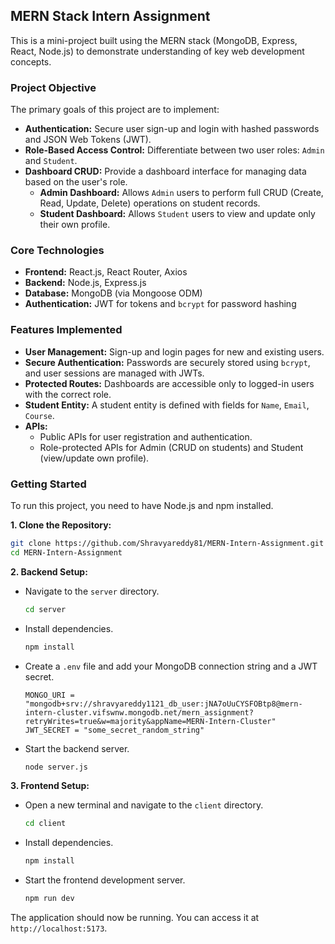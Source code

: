 ## MERN Stack Intern Assignment

This is a mini-project built using the MERN stack (MongoDB, Express, React, Node.js) to demonstrate understanding of key web development concepts.

### Project Objective

The primary goals of this project are to implement:

  - **Authentication:** Secure user sign-up and login with hashed passwords and JSON Web Tokens (JWT).
  - **Role-Based Access Control:** Differentiate between two user roles: `Admin` and `Student`.
  - **Dashboard CRUD:** Provide a dashboard interface for managing data based on the user's role.
      - **Admin Dashboard:** Allows `Admin` users to perform full CRUD (Create, Read, Update, Delete) operations on student records.
      - **Student Dashboard:** Allows `Student` users to view and update only their own profile.

### Core Technologies

  - **Frontend:** React.js, React Router, Axios
  - **Backend:** Node.js, Express.js
  - **Database:** MongoDB (via Mongoose ODM)
  - **Authentication:** JWT for tokens and `bcrypt` for password hashing

### Features Implemented

  - **User Management:** Sign-up and login pages for new and existing users.
  - **Secure Authentication:** Passwords are securely stored using `bcrypt`, and user sessions are managed with JWTs.
  - **Protected Routes:** Dashboards are accessible only to logged-in users with the correct role.
  - **Student Entity:** A student entity is defined with fields for `Name`, `Email`, `Course`.
  - **APIs:**
      - Public APIs for user registration and authentication.
      - Role-protected APIs for Admin (CRUD on students) and Student (view/update own profile).

### Getting Started

To run this project, you need to have Node.js and npm installed.

**1. Clone the Repository:**

```bash
git clone https://github.com/Shravyareddy81/MERN-Intern-Assignment.git
cd MERN-Intern-Assignment
```

**2. Backend Setup:**

  - Navigate to the `server` directory.
    ```bash
    cd server
    ```
  - Install dependencies.
    ```bash
    npm install
    ```
  - Create a `.env` file and add your MongoDB connection string and a JWT secret.
    ```
    MONGO_URI = "mongodb+srv://shravyareddy1121_db_user:jNA7oUuCYSFOBtp8@mern-intern-cluster.vifswnw.mongodb.net/mern_assignment?                retryWrites=true&w=majority&appName=MERN-Intern-Cluster"
    JWT_SECRET = "some_secret_random_string"
    ```
  - Start the backend server.
    ```bash
    node server.js
    ```

**3. Frontend Setup:**

  - Open a new terminal and navigate to the `client` directory.
    ```bash
    cd client
    ```
  - Install dependencies.
    ```bash
    npm install
    ```
  - Start the frontend development server.
    ```bash
    npm run dev
    ```

The application should now be running. You can access it at `http://localhost:5173`.